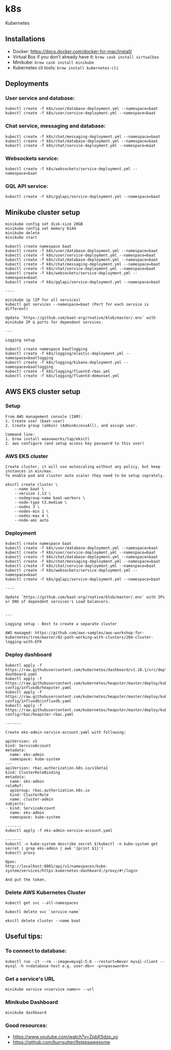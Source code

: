 # k8s
Kubernetes

## Installations
* Docker: https://docs.docker.com/docker-for-mac/install/
* Virtual Box if you don't already have it: `brew cask install virtualbox`
* Minikube: `brew cask install minikube`
* Kubernetes cli tools: `brew install kubernetes-cli`


## Deployments

### User service and database:
```
kubectl create -f k8s/user/database-deployment.yml --namespace=baat
kubectl create -f k8s/user/service-deployment.yml --namespace=baat
```

### Chat service, messaging and database:
```
kubectl create -f k8s/chat/messaging-deployment.yml --namespace=baat
kubectl create -f k8s/chat/database-deployment.yml --namespace=baat
kubectl create -f k8s/chat/service-deployment.yml --namespace=baat
```

### Websockets service:
```
kubectl create -f k8s/websockets/service-deployment.yml --namespace=baat
```

### GQL API service:
```
kubectl create -f k8s/gqlapi/service-deployment.yml --namespace=baat
```  


## Minikube cluster setup

```
minikube config set disk-size 20GB
minikube config set memory 6144
minikube delete
minikube start

kubectl create namespace baat
kubectl create -f k8s/user/database-deployment.yml --namespace=baat
kubectl create -f k8s/user/service-deployment.yml --namespace=baat
kubectl create -f k8s/chat/database-deployment.yml --namespace=baat
kubectl create -f k8s/chat/messaging-deployment.yml --namespace=baat
kubectl create -f k8s/chat/service-deployment.yml --namespace=baat
kubectl create -f k8s/websockets/service-deployment.yml --namespace=baat
kubectl create -f k8s/gqlapi/service-deployment.yml --namespace=baat

----

minikube ip (IP for all services)
kubectl get services --namespace=baat (Port for each service is different)

Update `https://github.com/baat-org/rnative/blob/master/.env` with minikube IP & ports for dependent services.

---

Logging setup

kubectl create namespace baatlogging
kubectl create -f k8s/logging/elastic-deployment.yml --namespace=baatlogging
kubectl create -f k8s/logging/kibana-deployment.yml --namespace=baatlogging
kubectl create -f k8s/logging/fluentd-rbac.yml
kubectl create -f k8s/logging/fluentd-demonset.yml

```

## AWS EKS cluster setup

### Setup

```
From AWS management console (IAM):
1. Create user (baat-user)
2. Create group (admin) (AdminAccessAll), and assign user.

Command line:
1. brew install weaveworks/tap/eksctl
2. aws configure (and setup access key password to this user)
```

### AWS EKS cluster
```
Create cluster, it will use autoscaling without any policy, but keep instances in min/max.
To enable pod and cluster auto scaler they need to be setup seprately.

eksctl create cluster \
    --name baat \
    --version 1.13 \
    --nodegroup-name baat-workers \
    --node-type t3.medium \
    --nodes 3 \
    --nodes-min 1 \
    --nodes-max 4 \
    --node-ami auto
```

### Deployment

```
kubectl create namespace baat
kubectl create -f k8s/user/database-deployment.yml --namespace=baat
kubectl create -f k8s/user/service-deployment.yml --namespace=baat
kubectl create -f k8s/chat/database-deployment.yml --namespace=baat
kubectl create -f k8s/chat/messaging-deployment.yml --namespace=baat
kubectl create -f k8s/chat/service-deployment.yml --namespace=baat
kubectl create -f k8s/websockets/service-deployment.yml --namespace=baat
kubectl create -f k8s/gqlapi/service-deployment.yml --namespace=baat

----

Update `https://github.com/baat-org/rnative/blob/master/.env` with IPs or DNS of dependent services's Load balancers.


---

Logging setup - Best to create a separate cluster

AWS managed: https://github.com/aws-samples/aws-workshop-for-kubernetes/tree/master/02-path-working-with-clusters/204-cluster-logging-with-EFK

```

### Deploy dashboard
```
kubectl apply -f https://raw.githubusercontent.com/kubernetes/dashboard/v1.10.1/src/deploy/recommended/kubernetes-dashboard.yaml
kubectl apply -f https://raw.githubusercontent.com/kubernetes/heapster/master/deploy/kube-config/influxdb/heapster.yaml
kubectl apply -f https://raw.githubusercontent.com/kubernetes/heapster/master/deploy/kube-config/influxdb/influxdb.yaml
kubectl apply -f https://raw.githubusercontent.com/kubernetes/heapster/master/deploy/kube-config/rbac/heapster-rbac.yaml

-------

Create eks-admin-service-account.yaml with following:

apiVersion: v1
kind: ServiceAccount
metadata:
  name: eks-admin
  namespace: kube-system
---
apiVersion: rbac.authorization.k8s.io/v1beta1
kind: ClusterRoleBinding
metadata:
  name: eks-admin
roleRef:
  apiGroup: rbac.authorization.k8s.io
  kind: ClusterRole
  name: cluster-admin
subjects:
- kind: ServiceAccount
  name: eks-admin
  namespace: kube-system

-------
kubectl apply -f eks-admin-service-account.yaml

-------
kubectl -n kube-system describe secret $(kubectl -n kube-system get secret | grep eks-admin | awk '{print $1}')
kubectl proxy

Open:
http://localhost:8001/api/v1/namespaces/kube-system/services/https:kubernetes-dashboard:/proxy/#!/login

And put the token.
```

### Delete AWS Kubernetes Cluster
```
kubectl get svc --all-namespaces

kubectl delete svc `service-name`

eksctl delete cluster --name baat

```

## Useful tips:

### To connect to database:
```
kubectl run -it --rm --image=mysql:5.6 --restart=Never mysql-client -- mysql -h <<database host e.g. user-db>> -p<<password>>
```

### Get a service's URL
```
minikube service <<service name>> --url
```

### Minikube Dashboard
```
minikube dashboard
```

### Good resources:
* https://www.youtube.com/watch?v=ZpbXSdzp_vo
* https://github.com/burrsutter/9stepsawesome
